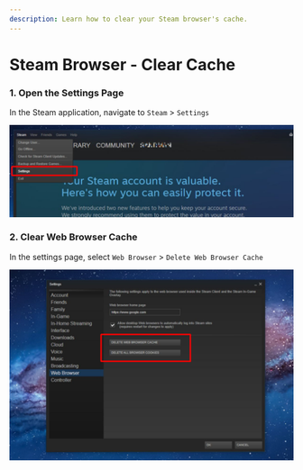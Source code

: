 ```yaml
---
description: Learn how to clear your Steam browser's cache.
---
```


# Steam Browser - Clear Cache

### 1. Open the Settings Page

In the Steam application, navigate to `Steam` > `Settings`

![Steam - Open Settings](<../.gitbook/assets/image (94).png>)

### 2. Clear Web Browser Cache

In the settings page, select `Web Browser` > `Delete Web Browser Cache`

![Steam - Clear Browser Cache](<../.gitbook/assets/image (222).png>)

